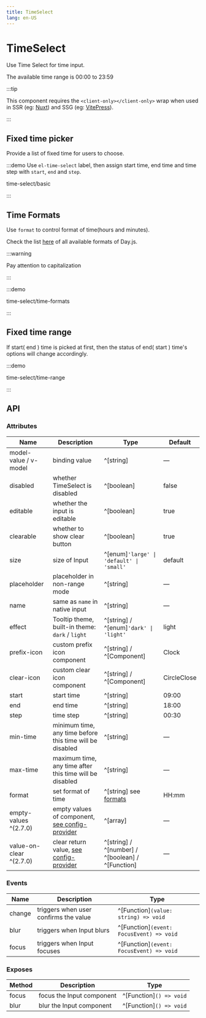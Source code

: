 ```yaml
---
title: TimeSelect
lang: en-US
---
```


# TimeSelect

Use Time Select for time input.

The available time range is 00:00 to 23:59

:::tip

This component requires the `<client-only></client-only>` wrap when used in SSR (eg: [Nuxt](https://nuxt.com/v3)) and SSG (eg: [VitePress](https://vitepress.vuejs.org/)).

:::

## Fixed time picker

Provide a list of fixed time for users to choose.

:::demo Use `el-time-select` label, then assign start time, end time and time step with `start`, `end` and `step`.

time-select/basic

:::

## Time Formats

Use `format` to control format of time(hours and minutes).

Check the list [here](https://day.js.org/docs/en/display/format#list-of-all-available-formats) of all available formats of Day.js.

:::warning

Pay attention to capitalization

:::

:::demo

time-select/time-formats

:::

## Fixed time range

If start( end ) time is picked at first, then the status of end( start ) time's options will change accordingly.

:::demo

time-select/time-range

:::

## API

### Attributes

| Name                    | Description                                                                                                    | Type                                                                                             | Default     |
|-------------------------|----------------------------------------------------------------------------------------------------------------|--------------------------------------------------------------------------------------------------|-------------|
| model-value / v-model   | binding value                                                                                                  | ^[string]                                                                                        | —           |
| disabled                | whether TimeSelect is disabled                                                                                 | ^[boolean]                                                                                       | false       |
| editable                | whether the input is editable                                                                                  | ^[boolean]                                                                                       | true        |
| clearable               | whether to show clear button                                                                                   | ^[boolean]                                                                                       | true        |
| size                    | size of Input                                                                                                  | ^[enum]`'large' \| 'default' \| 'small'`                                                         | default     |
| placeholder             | placeholder in non-range mode                                                                                  | ^[string]                                                                                        | —           |
| name                    | same as `name` in native input                                                                                 | ^[string]                                                                                        | —           |
| effect                  | Tooltip theme, built-in theme: `dark` / `light`                                                                | ^[string] / ^[enum]`'dark' \| 'light'`                                                           | light       |
| prefix-icon             | custom prefix icon component                                                                                   | ^[string] / ^[Component]                                                                         | Clock       |
| clear-icon              | custom clear icon component                                                                                    | ^[string] / ^[Component]                                                                         | CircleClose |
| start                   | start time                                                                                                     | ^[string]                                                                                        | 09:00       |
| end                     | end time                                                                                                       | ^[string]                                                                                        | 18:00       |
| step                    | time step                                                                                                      | ^[string]                                                                                        | 00:30       |
| min-time                | minimum time, any time before this time will be disabled                                                       | ^[string]                                                                                        | —           |
| max-time                | maximum time, any time after this time will be disabled                                                        | ^[string]                                                                                        | —           |
| format                  | set format of time                                                                                             | ^[string] see [formats](https://day.js.org/docs/en/display/format#list-of-all-available-formats) | HH:mm       |
| empty-values ^(2.7.0)   | empty values of component, [see config-provider](/en-US/component/config-provider#empty-values-configurations) | ^[array]                                                                                         | —           |
| value-on-clear ^(2.7.0) | clear return value, [see config-provider](/en-US/component/config-provider#empty-values-configurations)        | ^[string] / ^[number] / ^[boolean] / ^[Function]                                                 | —           |

### Events

| Name   | Description                           | Type                                     |
|--------|---------------------------------------|------------------------------------------|
| change | triggers when user confirms the value | ^[Function]`(value: string) => void`     |
| blur   | triggers when Input blurs             | ^[Function]`(event: FocusEvent) => void` |
| focus  | triggers when Input focuses           | ^[Function]`(event: FocusEvent) => void` |

### Exposes

| Method | Description               | Type                    |
|--------|---------------------------|-------------------------|
| focus  | focus the Input component | ^[Function]`() => void` |
| blur   | blur the Input component  | ^[Function]`() => void` |
